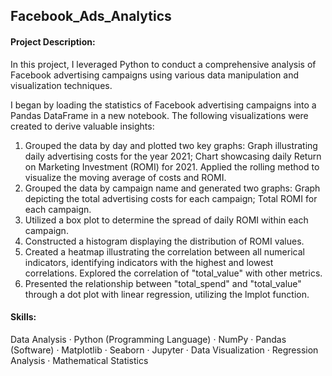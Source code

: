 ## Facebook_Ads_Analytics

#### Project Description:
In this project, I leveraged Python to conduct a comprehensive analysis of Facebook advertising campaigns using various data manipulation and visualization techniques.

I began by loading the statistics of Facebook advertising campaigns into a Pandas DataFrame in a new notebook. The following visualizations were created to derive valuable insights:

1. Grouped the data by day and plotted two key graphs: Graph illustrating daily advertising costs for the year 2021; Chart showcasing daily Return on Marketing Investment (ROMI) for 2021. Applied the rolling method to visualize the moving average of costs and ROMI.
2. Grouped the data by campaign name and generated two graphs: Graph depicting the total advertising costs for each campaign; Total ROMI for each campaign.
3. Utilized a box plot to determine the spread of daily ROMI within each campaign.
4. Constructed a histogram displaying the distribution of ROMI values.
5. Created a heatmap illustrating the correlation between all numerical indicators, identifying indicators with the highest and lowest correlations. Explored the correlation of "total_value" with other metrics.
6. Presented the relationship between "total_spend" and "total_value" through a dot plot with linear regression, utilizing the lmplot function.

#### Skills:
Data Analysis · Python (Programming Language) · NumPy · Pandas (Software) · Matplotlib · Seaborn · Jupyter · Data Visualization · Regression Analysis · Mathematical Statistics

